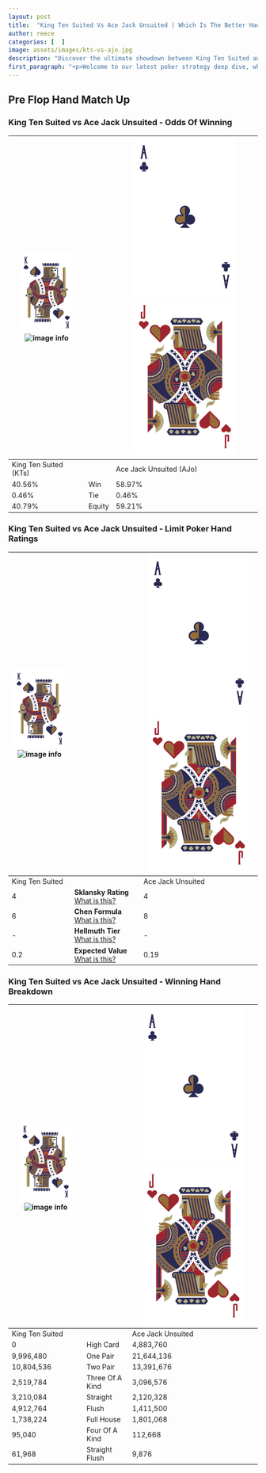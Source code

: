 ```yaml
---
layout: post
title:  "King Ten Suited Vs Ace Jack Unsuited | Which Is The Better Hand In Poker? A Complete Guide"
author: reece
categories: [  ]
image: assets/images/kts-vs-ajo.jpg
description: "Discover the ultimate showdown between King Ten Suited and Ace Jack Unsuited in poker! Uncover the odds, strategies, and scenarios where one hand triumphs over the other. Get ready to up your poker game with this thrilling analysis."
first_paragraph: "<p>Welcome to our latest poker strategy deep dive, where we're pitting two distinct hands against each other in a high-stakes showdown: King Ten Suited vs Ace Jack Unsuited.</p><p>In the dynamic world of poker, every decision counts, and knowing which hand holds the upper hand is key to your success at the table.</p><p>In this article, we'll dissect these two hands, explore the scenarios where one dominates the other, and equip you with the knowledge to make strategic choices that can tip the odds in your favor.</p><p>Get ready to unravel the intriguing dynamics of these poker hands and elevate your game to new heights.</p>"
---
```




[comment]: # (sp0)

## Pre Flop Hand Match Up

<div class="table hand-ratings" markdown="1"> 



### King Ten Suited vs Ace Jack Unsuited - Odds Of Winning


    
| ![image info](assets/images/hand1/K.png) ![image info](assets/images/hand1/Ts.png) |  | ![image info](assets/images/hand2/A.png) ![image info](assets/images/hand2/Jo.png) |
| -------- | -------- | -------- |
| King Ten Suited (KTs) |  | Ace Jack Unsuited (AJo) |
| 40.56% | Win | 58.97% |
| 0.46% | Tie | 0.46% |
| 40.79% | Equity | 59.21% |




[comment]: # (sp1)



### King Ten Suited vs Ace Jack Unsuited - Limit Poker Hand Ratings


    
| ![image info](assets/images/hand1/K.png) ![image info](assets/images/hand1/Ts.png) |  | ![image info](assets/images/hand2/A.png) ![image info](assets/images/hand2/Jo.png) |
| -------- | -------- | -------- |
| King Ten Suited |  | Ace Jack Unsuited |
| 4 | **Sklansky Rating** [What is this?](/sklansky-rating-explained) | 4 |
| 6 | **Chen Formula** [What is this?](/chen-formula-explained) | 8 |
| - | **Hellmuth Tier** [What is this?](/Hellmuth-tier-explained) | - |
| 0.2 | **Expected Value** [What is this?](/expected-value-explained) | 0.19 |




[comment]: # (sp2)



### King Ten Suited vs Ace Jack Unsuited - Winning Hand Breakdown


    
| ![image info](assets/images/hand1/K.png) ![image info](assets/images/hand1/Ts.png) |  | ![image info](assets/images/hand2/A.png) ![image info](assets/images/hand2/Jo.png) |
| -------- | -------- | -------- |
| King Ten Suited |  | Ace Jack Unsuited |
| 0 | High Card | 4,883,760 |
| 9,996,480 | One Pair | 21,644,136 |
| 10,804,536 | Two Pair | 13,391,676 |
| 2,519,784 | Three Of A Kind | 3,096,576 |
| 3,210,084 | Straight | 2,120,328 |
| 4,912,764 | Flush | 1,411,500 |
| 1,738,224 | Full House | 1,801,068 |
| 95,040 | Four Of A Kind | 112,668 |
| 61,968 | Straight Flush | 9,876 |




[comment]: # (sp3)



</div>

[comment]: # (sp4)



[comment]: # (sp5)

